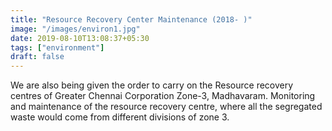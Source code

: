```yaml
---
title: "Resource Recovery Center Maintenance (2018- )"
image: "/images/environ1.jpg"
date: 2019-08-10T13:08:37+05:30
tags: ["environment"]
draft: false
---
```


We are also being given the order to carry on the Resource recovery centres of Greater Chennai Corporation Zone-3, Madhavaram. Monitoring and maintenance of the resource recovery centre, where all the segregated waste would come from different divisions of zone 3.